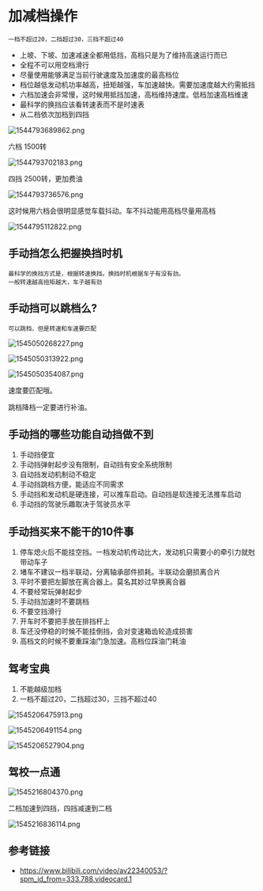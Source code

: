 # 加减档操作

```
一档不超过20，二挡超过30，三挡不超过40
```

* 上坡、下坡、加速减速全都用低挡，高档只是为了维持高速运行而已
* 全程不可以用空档滑行
* 尽量使用能够满足当前行驶速度及加速度的最高档位
* 档位越低发动机功率越高，扭矩越强，车加速越快。需要加速度越大约需抵挡
* 六档加速会非常慢，这时候用抵挡加速，高档维持速度。低档加速高档维速
* 最科学的换挡应该看转速表而不是时速表
* 从二档依次加档到四挡


![1544793689862.png](image/1544793689862.png)

六档 1500转


![1544793702183.png](image/1544793702183.png)

四挡 2500转，更加费油

![1544793736576.png](image/1544793736576.png)

这时候用六档会很明显感觉车载抖动。车不抖动能用高档尽量用高档

![1544795112822.png](image/1544795112822.png)


## 手动挡怎么把握换挡时机

```
最科学的换挡方式是，根据转速换挡。换挡时机根据车子有没有劲。
一般转速越高扭矩越大，车子越有劲
```


## 手动挡可以跳档么?

```
可以跳档，但是转速和车速要匹配
```

![1545050268227.png](image/1545050268227.png)

![1545050313922.png](image/1545050313922.png)

![1545050354087.png](image/1545050354087.png)

速度要匹配哦。

跳档降档一定要进行补油。


## 手动挡的哪些功能自动挡做不到

1. 手动挡便宜
2. 手动挡弹射起步没有限制，自动挡有安全系统限制
3. 自动挡发动机制动不稳定
4. 手动挡跳档方便，能适应不同需求
5. 手动挡和发动机是硬连接，可以推车启动。自动挡是软连接无法推车启动
6. 手动挡的驾驶乐趣取决于驾驶员水平

## 手动挡买来不能干的10件事

1. 停车熄火后不能挂空挡。一档发动机传动比大，发动机只需要小的牵引力就尅带动车子
2. 堵车不建议一档半联动，分离轴承部件损耗。半联动会磨损离合片
3. 平时不要把左脚放在离合器上。莫名其妙过早换离合器
4. 不要经常玩弹射起步
5. 手动挡加速时不要跳档
6. 不要空挡滑行
7. 开车时不要把手放在排挡杆上
8. 车还没停稳的时候不能挂倒挡，会对变速箱齿轮造成损害
9. 高档文的时候不要重踩油门急加速。高档位踩油门耗油



## 驾考宝典

1. 不能越级加档
2. 一档不超过20，二挡超过30，三挡不超过40

![1545206475913.png](image/1545206475913.png)

![1545206491154.png](image/1545206491154.png)

![1545206527904.png](image/1545206527904.png)

## 驾校一点通

![1545216804370.png](image/1545216804370.png)

二档加速到四挡，四挡减速到二档

![1545216836114.png](image/1545216836114.png)


## 参考链接

* <https://www.bilibili.com/video/av22340053/?spm_id_from=333.788.videocard.1>
